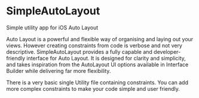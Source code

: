 # SimpleAutoLayout
Simple utility app for iOS Auto Layout 

Auto Layout is a powerful and flexible way of organising and laying out your views. However creating constraints from code is verbose and not very descriptive. SimpleAutoLayout provides a fully capable and developer-friendly interface for Auto Layout. It is designed for clarity and simplicity, and takes inspiration from the AutoLayout UI options available in Interface Builder while delivering far more flexibility.

There is a very basic single Utility file containing constraints. You can add more complex constraints to make your code simple and user friendly.
